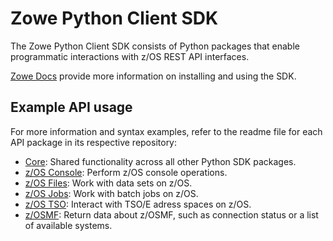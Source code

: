 Zowe Python Client SDK
======================
  
The Zowe Python Client SDK consists of Python packages that enable programmatic interactions with z/OS REST API interfaces.

[Zowe Docs](https://docs.zowe.org/stable/user-guide/sdks-using) provide more information on installing and using the SDK.

Example API usage
-----------------

For more information and syntax examples, refer to the readme file for each API package in its respective repository:

- [Core](https://github.com/zowe/zowe-client-python-sdk/tree/next/src/core): Shared functionality across all other Python SDK packages.
- [z/OS Console](https://github.com/zowe/zowe-client-python-sdk/tree/next/src/zos_console): Perform z/OS console operations.
- [z/OS Files](https://github.com/zowe/zowe-client-python-sdk/tree/next/src/zos_files): Work with data sets on z/OS.
- [z/OS Jobs](https://github.com/zowe/zowe-client-python-sdk/tree/next/src/zos_jobs): Work with batch jobs on z/OS.
- [z/OS TSO](https://github.com/zowe/zowe-client-python-sdk/tree/next/src/zos_tso): Interact with TSO/E adress spaces on z/OS.
- [z/OSMF](https://github.com/zowe/zowe-client-python-sdk/tree/next/src/zosmf): Return data about z/OSMF, such as connection status or a list of available systems.
